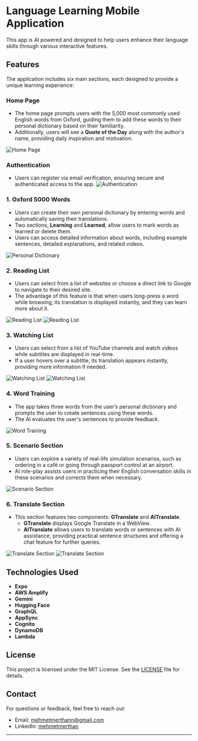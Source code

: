 # Language Learning Mobile Application

This app is AI powered and designed to help users enhance their language skills through various interactive features. 

## Features

The application includes six main sections, each designed to provide a unique learning experience:

### Home Page
- The home page prompts users with the 5,000 most commonly used English words from Oxford, guiding them to add these words to their personal dictionary based on their familiarity.
- Additionally, users will see a **Quote of the Day** along with the author's name, providing daily inspiration and motivation.

![Home Page](/assets/images/home.jpg)

### Authentication
- Users can register via email verification, ensuring secure and authenticated access to the app.
![Authentication](/assets/images/authentication.jpg)

### 1. Oxford 5000 Words
- Users can create their own personal dictionary by entering words and automatically saving their translations.
- Two sections, **Learning** and **Learned**, allow users to mark words as learned or delete them.
- Users can access detailed information about words, including example sentences, detailed explanations, and related videos.

![Personal Dictionary](/assets/images/dictionary.jpg)

### 2. Reading List
- Users can select from a list of websites or choose a direct link to Google to navigate to their desired site.
- The advantage of this feature is that when users long-press a word while browsing, its translation is displayed instantly, and they can learn more about it.

![Reading List](/assets/images/reading.jpg)
![Reading List](/assets/images/reading1.jpg)

### 3. Watching List
- Users can select from a list of YouTube channels and watch videos while subtitles are displayed in real-time.
- If a user hovers over a subtitle, its translation appears instantly, providing more information if needed.

![Watching List](/assets/images/video.jpg)
![Watching List](/assets/images/watching1.jpg)

### 4. Word Training
- The app takes three words from the user’s personal dictionary and prompts the user to create sentences using these words.
- The AI evaluates the user's sentences to provide feedback.

![Word Training](/assets/images/training.jpg)

### 5. Scenario Section
- Users can explore a variety of real-life simulation scenarios, such as ordering in a café or going through passport control at an airport.
- AI role-play assists users in practicing their English conversation skills in these scenarios and corrects them when necessary.

![Scenario Section](/assets/images/scenario.jpg)

### 6. Translate Section
- This section features two components: **GTranslate** and **AITranslate**.
  - **GTranslate** displays Google Translate in a WebView.
  - **AITranslate** allows users to translate words or sentences with AI assistance, providing practical sentence structures and offering a chat feature for further queries.

![Translate Section](/assets/images/gtranslate.jpg)
![Translate Section](/assets/images/aitranslate.jpg)

## Technologies Used
- **Expo**
- **AWS Amplify**
- **Gemini**
- **Hugging Face**
- **GraphQL**
- **AppSync**
- **Cognito**
- **DynamoDB**
- **Lambda**

## License

This project is licensed under the MIT License. See the [LICENSE](LICENSE) file for details.

## Contact

For questions or feedback, feel free to reach out:

- Email: mehmetmerthann@gmail.com
- LinkedIn: [mehmetmerthan](https://www.linkedin.com/in/mehmetmerthan/)

---
